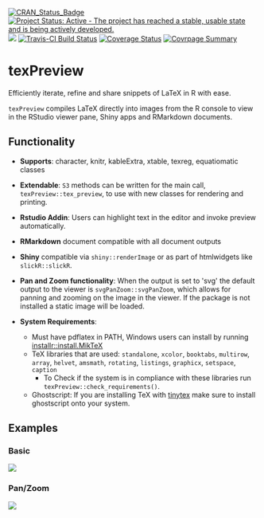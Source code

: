 [![CRAN\_Status\_Badge](https://www.r-pkg.org/badges/version/texPreview)](https://cran.r-project.org/package=texPreview)
[![Project Status: Active - The project has reached a stable, usable state and is being actively developed.](http://www.repostatus.org/badges/0.1.0/active.svg)](http://www.repostatus.org/#active) 
[![](https://cranlogs.r-pkg.org/badges/texPreview)](https://cran.r-project.org/package=texPreview)
[![Travis-CI Build Status](https://travis-ci.org/metrumresearchgroup/texPreview.svg?branch=master)](https://travis-ci.org/metrumresearchgroup/texPreview)
[![Coverage Status](https://img.shields.io/codecov/c/github/metrumresearchgroup/texPreview/master.svg)](https://codecov.io/github/metrumresearchgroup/texPreview?branch=master)
[![Covrpage Summary](https://img.shields.io/badge/covrpage-Last_Build_2020_02_13-brightgreen.svg)](http://tinyurl.com/ybkr8fsu)

# texPreview

Efficiently iterate, refine and share snippets of LaTeX in R with ease.

`texPreview` compiles LaTeX directly into images from the R console to view in the RStudio viewer pane, Shiny apps and RMarkdown documents.

## Functionality

  - __Supports__: character, knitr, kableExtra, xtable, texreg, equatiomatic classes
  
  - __Extendable__: `S3` methods can be written for the main call, `texPreview::tex_preview`, to use with new classes for rendering and printing.
  
  - __Rstudio Addin__: Users can highlight text in the editor and invoke preview automatically.
  
  - __RMarkdown__ document compatible with all document outputs
  
  - __Shiny__ compatible via `shiny::renderImage` or as part of htmlwidgets like `slickR::slickR`.

  - __Pan and Zoom functionality__: When the output is set to 'svg' the default output to the viewer is `svgPanZoom::svgPanZoom`, which allows for panning and zooming on the image in the viewer. If the package is not installed a static image will be loaded. 

  - __System Requirements__: 
    - Must have pdflatex in PATH, Windows users can install by running [installr::install.MikTeX](http://talgalili.github.io/installr/reference/install.MikTeX.html)
    - TeX libraries that are used: `standalone`, `xcolor`, `booktabs`, `multirow`, `array`, `helvet`, `amsmath`, `rotating`, `listings`, `graphicx`, `setspace`, `caption`
      - To Check if the system is in compliance with these libraries run `texPreview::check_requirements()`.
    - Ghostscript: If you are installing TeX with [tinytex](https://github.com/yihui/tinytex) make sure to install ghostscript onto your system.
    
## Examples

### Basic

![](https://github.com/metrumresearchgroup/texPreview/blob/misc/Multimedia/texPreview.gif?raw=true)

### Pan/Zoom

![](https://github.com/metrumresearchgroup/texPreview/blob/misc/Multimedia/texPreviewPanZoom.gif?raw=true)
